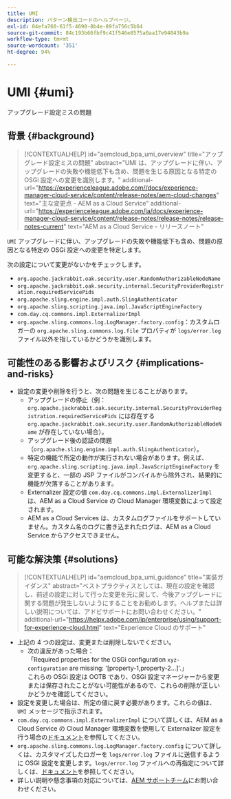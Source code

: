 ```yaml
---
title: UMI
description: パターン検出コードのヘルプページ。
exl-id: 04efa760-61f5-4690-8b4e-89fa756c5b64
source-git-commit: 84c193b66fbf9c41f546e8575a0aa17e94043b9a
workflow-type: tm+mt
source-wordcount: '351'
ht-degree: 94%

---
```


# UMI {#umi}

アップグレード設定ミスの問題

## 背景 {#background}

>[!CONTEXTUALHELP]
>id="aemcloud_bpa_umi_overview"
>title="アップグレード設定ミスの問題"
>abstract="UMI は、アップグレードに伴い、アップグレードの失敗や機能低下も含め、問題を生じる原因となる特定の OSGi 設定への変更を識別します。"
>additional-url="https://experienceleague.adobe.com//docs/experience-manager-cloud-service/content/release-notes/aem-cloud-changes" text="主な変更点 - AEM as a Cloud Service"
>additional-url="https://experienceleague.adobe.com/ja/docs/experience-manager-cloud-service/content/release-notes/release-notes/release-notes-current" text="AEM as a Cloud Service - リリースノート"

`UMI`  アップグレードに伴い、アップグレードの失敗や機能低下も含め、問題の原因となる特定の OSGi 設定への変更を特定します。

次の設定について変更がないかをチェックします。

* `org.apache.jackrabbit.oak.security.user.RandomAuthorizableNodeName`
* `org.apache.jackrabbit.oak.security.internal.SecurityProviderRegistration.requiredServicePids`
* `org.apache.sling.engine.impl.auth.SlingAuthenticator`
* `org.apache.sling.scripting.java.impl.JavaScriptEngineFactory`
* `com.day.cq.commons.impl.ExternalizerImpl`
* `org.apache.sling.commons.log.LogManager.factory.config`：カスタムロガーの `org.apache.sling.commons.log.file` プロパティが `logs/error.log` ファイル以外を指しているかどうかを識別します。

## 可能性のある影響およびリスク {#implications-and-risks}

* 設定の変更や削除を行うと、次の問題を生じることがあります。
   * アップグレードの停止（例：`org.apache.jackrabbit.oak.security.internal.SecurityProviderRegistration.requiredServicePids` には存在する `org.apache.jackrabbit.oak.security.user.RandomAuthorizableNodeName` が存在していない場合）。
   * アップグレード後の認証の問題（`org.apache.sling.engine.impl.auth.SlingAuthenticator`）。
   * 特定の機能で所定の動作が実行されない場合があります。例えば、`org.apache.sling.scripting.java.impl.JavaScriptEngineFactory` を変更すると、一部の JSP ファイルがコンパイルから除外され、結果的に機能が欠落することがあります。
   * Externalizer 設定の値 `com.day.cq.commons.impl.ExternalizerImpl` は、AEM as a Cloud Service の Cloud Manager 環境変数によって設定されます。
   * AEM as a Cloud Services は、カスタムログファイルをサポートしていません。カスタム名のログに書き込まれたログは、AEM as a Cloud Service からアクセスできません。

## 可能な解決策 {#solutions}

>[!CONTEXTUALHELP]
>id="aemcloud_bpa_umi_guidance"
>title="実装ガイダンス"
>abstract="ベストプラクティスとしては、現在の設定を確認し、前述の設定に対して行った変更を元に戻して、今後アップグレードに関する問題が発生しないようにすることをお勧めします。ヘルプまたは詳しい説明については、アドビサポートにお問い合わせください。"
>additional-url="https://helpx.adobe.com/jp/enterprise/using/support-for-experience-cloud.html" text="Experience Cloud のサポート"

* 上記の 4 つの設定は、変更または削除しないでください。
   * 次の違反があった場合：\
     「Required properties for the OSGi configuration `xyz-configuration` are missing: &#39;[property-1,property-2...]&#39;.」\
     これらの OSGi 設定は OOTB であり、OSGi 設定マネージャーから変更または保存されたことがない可能性があるので、これらの削除が正しいかどうかを確認してください。
* 設定を変更した場合は、所定の値に戻す必要があります。これらの値は、`UMI` メッセージで指示されます。
* `com.day.cq.commons.impl.ExternalizerImpl` について詳しくは、AEM as a Cloud Service の Cloud Manager 環境変数を使用して Externalizer 設定を行う場合の[ドキュメント](https://experienceleague.adobe.com/ja/docs/experience-manager-cloud-service/content/implementing/developer-tools/externalizer)を参照してください。
* `org.apache.sling.commons.log.LogManager.factory.config` について詳しくは、カスタマイズしたロガーを `logs/error.log` ファイルに送信するように OSGI 設定を変更します。`logs/error.log` ファイルへの再指定について詳しくは、[ドキュメント](https://experienceleague.adobe.com/ja/docs/experience-manager-learn/cloud-service/debugging/debugging-aem-as-a-cloud-service/logs)を参照してください。
* 詳しい説明や懸念事項の対応については、[AEM サポートチーム](https://helpx.adobe.com/jp/enterprise/using/support-for-experience-cloud.html)にお問い合わせください。

